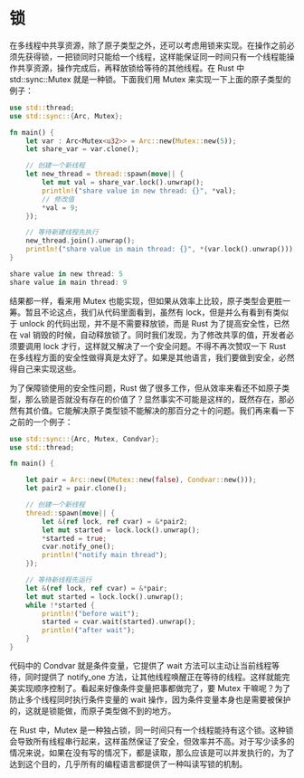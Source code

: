 # 锁

在多线程中共享资源，除了原子类型之外，还可以考虑用锁来实现。在操作之前必须先获得锁，一把锁同时只能给一个线程，这样能保证同一时间只有一个线程能操作共享资源，操作完成后，再释放锁给等待的其他线程。在 Rust 中 std::sync::Mutex 就是一种锁。下面我们用 Mutex 来实现一下上面的原子类型的例子：

```rs
use std::thread;
use std::sync::{Arc, Mutex};

fn main() {
    let var : Arc<Mutex<u32>> = Arc::new(Mutex::new(5));
    let share_var = var.clone();

    // 创建一个新线程
    let new_thread = thread::spawn(move|| {
        let mut val = share_var.lock().unwrap();
        println!("share value in new thread: {}", *val);
        // 修改值
        *val = 9;
    });

    // 等待新建线程先执行
    new_thread.join().unwrap();
    println!("share value in main thread: {}", *(var.lock().unwrap()));
}

share value in new thread: 5
share value in main thread: 9
```

结果都一样，看来用 Mutex 也能实现，但如果从效率上比较，原子类型会更胜一筹。暂且不论这点，我们从代码里面看到，虽然有 lock，但是并么有看到有类似于 unlock 的代码出现，并不是不需要释放锁，而是 Rust 为了提高安全性，已然在 val 销毁的时候，自动释放锁了。同时我们发现，为了修改共享的值，开发者必须要调用 lock 才行，这样就又解决了一个安全问题。不得不再次赞叹一下 Rust 在多线程方面的安全性做得真是太好了。如果是其他语言，我们要做到安全，必然得自己来实现这些。

为了保障锁使用的安全性问题，Rust 做了很多工作，但从效率来看还不如原子类型，那么锁是否就没有存在的价值了？显然事实不可能是这样的，既然存在，那必然有其价值。它能解决原子类型锁不能解决的那百分之十的问题。我们再来看一下之前的一个例子：

```rs
use std::sync::{Arc, Mutex, Condvar};
use std::thread;

fn main() {

    let pair = Arc::new((Mutex::new(false), Condvar::new()));
    let pair2 = pair.clone();

    // 创建一个新线程
    thread::spawn(move|| {
        let &(ref lock, ref cvar) = &*pair2;
        let mut started = lock.lock().unwrap();
        *started = true;
        cvar.notify_one();
        println!("notify main thread");
    });

    // 等待新线程先运行
    let &(ref lock, ref cvar) = &*pair;
    let mut started = lock.lock().unwrap();
    while !*started {
        println!("before wait");
        started = cvar.wait(started).unwrap();
        println!("after wait");
    }
}
```

代码中的 Condvar 就是条件变量，它提供了 wait 方法可以主动让当前线程等待，同时提供了 notify_one 方法，让其他线程唤醒正在等待的线程。这样就能完美实现顺序控制了。看起来好像条件变量把事都做完了，要 Mutex 干嘛呢？为了防止多个线程同时执行条件变量的 wait 操作，因为条件变量本身也是需要被保护的，这就是锁能做，而原子类型做不到的地方。

在 Rust 中，Mutex 是一种独占锁，同一时间只有一个线程能持有这个锁。这种锁会导致所有线程串行起来，这样虽然保证了安全，但效率并不高。对于写少读多的情况来说，如果在没有写的情况下，都是读取，那么应该是可以并发执行的，为了达到这个目的，几乎所有的编程语言都提供了一种叫读写锁的机制。
